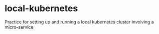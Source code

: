 # local-kubernetes
Practice for setting up and running a local kubernetes cluster involving a micro-service 
